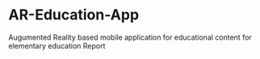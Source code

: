 # AR-Education-App
Augumented Reality based mobile application for educational content for elementary education
Report